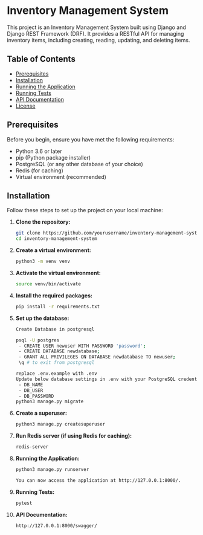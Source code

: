 # Inventory Management System

This project is an Inventory Management System built using Django and Django REST Framework (DRF). It provides a RESTful API for managing inventory items, including creating, reading, updating, and deleting items.

## Table of Contents

- [Prerequisites](#prerequisites)
- [Installation](#installation)
- [Running the Application](#running-the-application)
- [Running Tests](#running-tests)
- [API Documentation](#api-documentation)
- [License](#license)

## Prerequisites

Before you begin, ensure you have met the following requirements:

- Python 3.6 or later
- pip (Python package installer)
- PostgreSQL (or any other database of your choice)
- Redis (for caching)
- Virtual environment (recommended)

## Installation

Follow these steps to set up the project on your local machine:

1. **Clone the repository:**

   ```bash
   git clone https://github.com/yourusername/inventory-management-system.git
   cd inventory-management-system

2. **Create a virtual environment:**

   ```bash
   python3 -m venv venv

3. **Activate the virtual environment:**
    
   ```bash
   source venv/bin/activate

4. **Install the required packages:**
    
   ```bash
   pip install -r requirements.txt

5. **Set up the database:** 
      ```bash
      Create Database in postgresql 
   
      psql -U postgres
       - CREATE USER newuser WITH PASSWORD 'password';
       - CREATE DATABASE newdatabase;
       - GRANT ALL PRIVILEGES ON DATABASE newdatabase TO newuser;
       \q # to exit from postgresql

      replace .env.example with .env
      Update below database settings in .env with your PostgreSQL credentials.
       - DB_NAME
       - DB_USER
       - DB_PASSWORD
      python3 manage.py migrate

6. **Create a superuser:**
    
   ```bash
   python3 manage.py createsuperuser

7. **Run Redis server (if using Redis for caching):**
    
   ```bash
   redis-server

8. **Running the Application:**
    
   ```bash
   python3 manage.py runserver

   You can now access the application at http://127.0.0.1:8000/.

9. **Running Tests:**
    
   ```bash
   pytest

9. **API Documentation:**
    
   ```bash
   http://127.0.0.1:8000/swagger/
